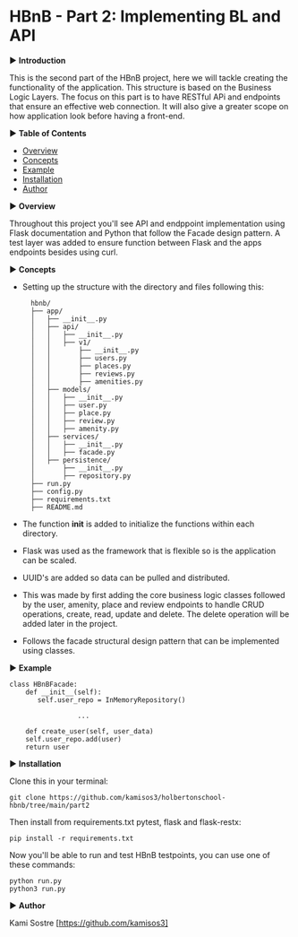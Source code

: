 # HBnB - Part 2: Implementing BL and API

▶  **Introduction**

This is the second part of the HBnB project, here we will tackle creating the functionality of the application. This structure is based on the Business Logic Layers. The focus on this part is to have RESTful APi and endpoints that ensure an effective web connection. It will also give a greater scope on how application look before having a front-end. 

▶  **Table of Contents**

- [Overview](#overview)
- [Concepts](#concepts)
- [Example](#example)
- [Installation](#Installation)
- [Author](#author)

▶  **Overview**

Throughout this project you'll see API and endppoint implementation using Flask documentation and Python that follow the Facade design pattern. A test layer was added to ensure function between Flask and the apps endpoints besides using curl.

▶  **Concepts**

- Setting up the structure with the directory and files following this:


		hbnb/
		├── app/
		│   ├── __init__.py
		│   ├── api/
		│   │   ├── __init__.py
		│   │   ├── v1/
		│   │       ├── __init__.py
		│   │       ├── users.py
		│   │       ├── places.py
		│   │       ├── reviews.py
		│   │       ├── amenities.py
		│   ├── models/
		│   │   ├── __init__.py
		│   │   ├── user.py
		│   │   ├── place.py
		│   │   ├── review.py
		│   │   ├── amenity.py
		│   ├── services/
		│   │   ├── __init__.py
		│   │   ├── facade.py
		│   ├── persistence/
		│       ├── __init__.py
		│       ├── repository.py
		├── run.py
		├── config.py
		├── requirements.txt
		├── README.md

- The function __init__ is added to initialize the functions within each directory.
- Flask was used as the framework that is flexible so is the application can be scaled.
- UUID's are added so data can be pulled and distributed.
- This was made by first adding the core business logic classes followed by the user, amenity, place and review endpoints to handle CRUD operations, create, read, update and delete. The delete operation will be added later in the project.
- Follows the facade structural design pattern that can be implemented using classes.


▶   **Example**

	class HBnBFacade:
	    def __init__(self):
	       self.user_repo = InMemoryRepository()

                     ...

	    def create_user(self, user_data)
		self.user_repo.add(user)
		return user


▶   **Installation**

Clone this in your terminal:

	git clone https://github.com/kamisos3/holbertonschool-hbnb/tree/main/part2

Then install from requirements.txt pytest, flask and flask-restx:

	pip install -r requirements.txt

Now you'll be able to run and test HBnB testpoints, you can use one of these commands:

	python run.py
	python3 run.py

▶   **Author**

Kami Sostre [https://github.com/kamisos3]
